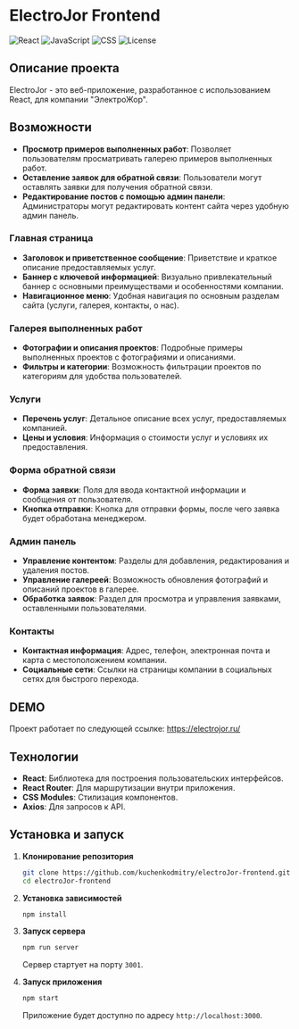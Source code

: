# ElectroJor Frontend

![React](https://img.shields.io/badge/React-18.0.0-blue)
![JavaScript](https://img.shields.io/badge/JavaScript-ES6+-yellow)
![CSS](https://img.shields.io/badge/CSS-Modules-green)
![License](https://img.shields.io/github/license/kuchenkodmitry/electroJor-frontend)

## Описание проекта

ElectroJor - это веб-приложение, разработанное с использованием React, для компании "ЭлектроЖор". 

## Возможности

- **Просмотр примеров выполненных работ**: Позволяет пользователям просматривать галерею примеров выполненных работ.
- **Оставление заявок для обратной связи**: Пользователи могут оставлять заявки для получения обратной связи.
- **Редактирование постов с помощью админ панели**: Администраторы могут редактировать контент сайта через удобную админ панель.

### Главная страница

- **Заголовок и приветственное сообщение**: Приветствие и краткое описание предоставляемых услуг.
- **Баннер с ключевой информацией**: Визуально привлекательный баннер с основными преимуществами и особенностями компании.
- **Навигационное меню**: Удобная навигация по основным разделам сайта (услуги, галерея, контакты, о нас).

### Галерея выполненных работ

- **Фотографии и описания проектов**: Подробные примеры выполненных проектов с фотографиями и описаниями.
- **Фильтры и категории**: Возможность фильтрации проектов по категориям для удобства пользователей.

### Услуги

- **Перечень услуг**: Детальное описание всех услуг, предоставляемых компанией.
- **Цены и условия**: Информация о стоимости услуг и условиях их предоставления.

### Форма обратной связи

- **Форма заявки**: Поля для ввода контактной информации и сообщения от пользователя.
- **Кнопка отправки**: Кнопка для отправки формы, после чего заявка будет обработана менеджером.

### Админ панель

- **Управление контентом**: Разделы для добавления, редактирования и удаления постов.
- **Управление галереей**: Возможность обновления фотографий и описаний проектов в галерее.
- **Обработка заявок**: Раздел для просмотра и управления заявками, оставленными пользователями.

### Контакты

- **Контактная информация**: Адрес, телефон, электронная почта и карта с местоположением компании.
- **Социальные сети**: Ссылки на страницы компании в социальных сетях для быстрого перехода.

## DEMO

Проект работает по следующей ссылке: https://electrojor.ru/

## Технологии

- **React**: Библиотека для построения пользовательских интерфейсов.
- **React Router**: Для маршрутизации внутри приложения.
- **CSS Modules**: Стилизация компонентов.
- **Axios**: Для запросов к API.

## Установка и запуск

1. **Клонирование репозитория**

    ```sh
    git clone https://github.com/kuchenkodmitry/electroJor-frontend.git
    cd electroJor-frontend
    ```

2. **Установка зависимостей**

    ```sh
    npm install
    ```
3. **Запуск сервера**

    ```sh
    npm run server
    ```

    Сервер стартует на порту `3001`.

4. **Запуск приложения**

    ```sh
    npm start
    ```

    Приложение будет доступно по адресу `http://localhost:3000`.

